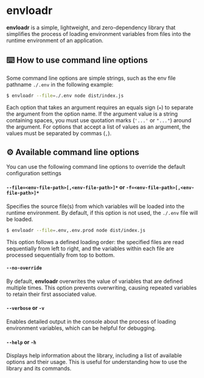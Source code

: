 # envloadr

**envloadr** is a simple, lightweight, and zero-dependency library that simplifies the process of loading environment variables from files into the runtime environment of an application.

## ⌨️ How to use command line options

Some command line options are simple strings, such as the env file pathname `./.env` in the following example:

```sh
$ envloadr --file=./.env node dist/index.js
```

Each option that takes an argument requires an equals sign (`=`) to separate the argument from the option name. If the argument value is a string containing spaces, you must use quotation marks (`'...'` or `"..."`) around the argument. For options that accept a list of values as an argument, the values must be separated by commas (`,`).

## ⚙️ Available command line options

You can use the following command line options to override the default configuration settings

#### `--file=<env-file-path>[,<env-file-path>]*` or `-f=<env-file-path>[,<env-file-path>]*`
Specifies the source file(s) from which variables will be loaded into the runtime environment. By default, if this option is not used, the `./.env` file will be loaded.

```sh
$ envloadr --file=.env,.env.prod node dist/index.js
```

This option follows a defined loading order: the specified files are read sequentially from left to right, and the variables within each file are processed sequentially from top to bottom.

#### `--no-override`
By default, **envloadr** overwrites the value of variables that are defined multiple times. This option prevents overwriting, causing repeated variables to retain their first associated value.

#### `--verbose` or `-v`
Enables detailed output in the console about the process of loading environment variables, which can be helpful for debugging.

#### `--help` or `-h`
Displays help information about the library, including a list of available options and their usage. This is useful for understanding how to use the library and its commands.